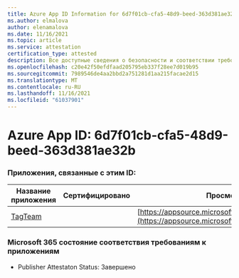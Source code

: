 ```yaml
---
title: Azure App ID Information for 6d7f01cb-cfa5-48d9-beed-363d381ae32b
ms.author: elmalova
author: elenamalova
ms.date: 11/16/2021
ms.topic: article
ms.service: attestation
certification_type: attested
description: Все доступные сведения о безопасности и соответствии требованиям для 6d7f01cb-cfa5-48d9-beed-363d381ae32b.
ms.openlocfilehash: c20e42f50efdfaad205795eb337f28ee7d019b95
ms.sourcegitcommit: 7989546de4aa2bbd2a751281d1aa215facae2d15
ms.translationtype: MT
ms.contentlocale: ru-RU
ms.lasthandoff: 11/16/2021
ms.locfileid: "61037901"
---
```

# <a name="azure-app-id-6d7f01cb-cfa5-48d9-beed-363d381ae32b"></a>Azure App ID: 6d7f01cb-cfa5-48d9-beed-363d381ae32b


### <a name="apps-associated-with-this-id"></a>Приложения, связанные с этим ID:
| **Название приложения** | **Сертифицировано** | **Просмотр в AppSource** |
|--------------|---------------|-----------------------|
| [TagTeam](https://docs.microsoft.com/microsoft-365-app-certification/forward/WA200002829) |  | [https://appsource.microsoft.com/product/office/WA200002829](https://appsource.microsoft.com/product/office/WA200002829) |

### <a name="microsoft-365-app-compliance-status"></a>Microsoft 365 состояние соответствия требованиям к приложениям
- Publisher Attestaton Status: Завершено
